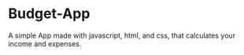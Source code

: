 # Budget-App
A simple App made with javascript, html, and css, that calculates your income and expenses. 
